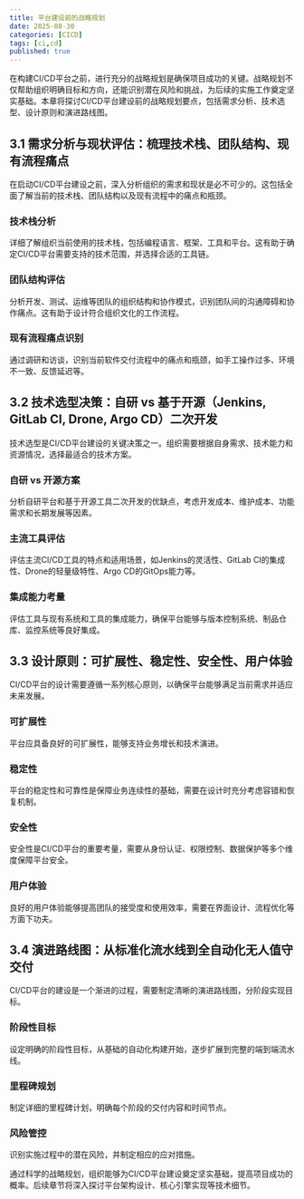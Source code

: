 ```yaml
---
title: 平台建设前的战略规划
date: 2025-08-30
categories: [CICD]
tags: [ci,cd]
published: true
---
```


在构建CI/CD平台之前，进行充分的战略规划是确保项目成功的关键。战略规划不仅帮助组织明确目标和方向，还能识别潜在风险和挑战，为后续的实施工作奠定坚实基础。本章将探讨CI/CD平台建设前的战略规划要点，包括需求分析、技术选型、设计原则和演进路线图。

## 3.1 需求分析与现状评估：梳理技术栈、团队结构、现有流程痛点

在启动CI/CD平台建设之前，深入分析组织的需求和现状是必不可少的。这包括全面了解当前的技术栈、团队结构以及现有流程中的痛点和瓶颈。

### 技术栈分析
详细了解组织当前使用的技术栈，包括编程语言、框架、工具和平台。这有助于确定CI/CD平台需要支持的技术范围，并选择合适的工具链。

### 团队结构评估
分析开发、测试、运维等团队的组织结构和协作模式，识别团队间的沟通障碍和协作痛点。这有助于设计符合组织文化的工作流程。

### 现有流程痛点识别
通过调研和访谈，识别当前软件交付流程中的痛点和瓶颈，如手工操作过多、环境不一致、反馈延迟等。

## 3.2 技术选型决策：自研 vs 基于开源（Jenkins, GitLab CI, Drone, Argo CD）二次开发

技术选型是CI/CD平台建设的关键决策之一。组织需要根据自身需求、技术能力和资源情况，选择最适合的技术方案。

### 自研 vs 开源方案
分析自研平台和基于开源工具二次开发的优缺点，考虑开发成本、维护成本、功能需求和长期发展等因素。

### 主流工具评估
评估主流CI/CD工具的特点和适用场景，如Jenkins的灵活性、GitLab CI的集成性、Drone的轻量级特性、Argo CD的GitOps能力等。

### 集成能力考量
评估工具与现有系统和工具的集成能力，确保平台能够与版本控制系统、制品仓库、监控系统等良好集成。

## 3.3 设计原则：可扩展性、稳定性、安全性、用户体验

CI/CD平台的设计需要遵循一系列核心原则，以确保平台能够满足当前需求并适应未来发展。

### 可扩展性
平台应具备良好的可扩展性，能够支持业务增长和技术演进。

### 稳定性
平台的稳定性和可靠性是保障业务连续性的基础，需要在设计时充分考虑容错和恢复机制。

### 安全性
安全性是CI/CD平台的重要考量，需要从身份认证、权限控制、数据保护等多个维度保障平台安全。

### 用户体验
良好的用户体验能够提高团队的接受度和使用效率，需要在界面设计、流程优化等方面下功夫。

## 3.4 演进路线图：从标准化流水线到全自动化无人值守交付

CI/CD平台的建设是一个渐进的过程，需要制定清晰的演进路线图，分阶段实现目标。

### 阶段性目标
设定明确的阶段性目标，从基础的自动化构建开始，逐步扩展到完整的端到端流水线。

### 里程碑规划
制定详细的里程碑计划，明确每个阶段的交付内容和时间节点。

### 风险管控
识别实施过程中的潜在风险，并制定相应的应对措施。

通过科学的战略规划，组织能够为CI/CD平台建设奠定坚实基础，提高项目成功的概率。后续章节将深入探讨平台架构设计、核心引擎实现等技术细节。